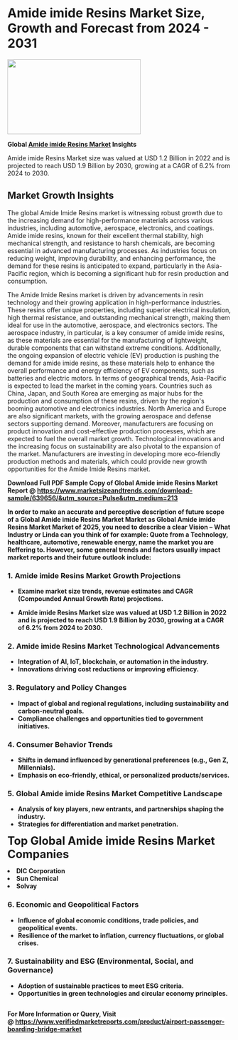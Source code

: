 <H1>Amide imide Resins Market Size, Growth and Forecast from 2024 - 2031</H1><img class="aligncenter size-medium wp-image-584254" src="https://thirdeyenews.in/wp-content/uploads/2024/09/Global-Market-Research-300x168.jpeg" alt="" width="300" height="168" /><p><strong>Global&nbsp;<a href="https://www.marketsizeandtrends.com/download-sample/639656/&amp;utm_source=Pulse&amp;utm_medium=213">Amide imide Resins Market</a> Insights</strong></p><p>Amide imide Resins Market size was valued at USD 1.2 Billion in 2022 and is projected to reach USD 1.9 Billion by 2030, growing at a CAGR of 6.2% from 2024 to 2030.</p><p><h2>Market Growth Insights</h2> <p>The global Amide Imide Resins market is witnessing robust growth due to the increasing demand for high-performance materials across various industries, including automotive, aerospace, electronics, and coatings. Amide imide resins, known for their excellent thermal stability, high mechanical strength, and resistance to harsh chemicals, are becoming essential in advanced manufacturing processes. As industries focus on reducing weight, improving durability, and enhancing performance, the demand for these resins is anticipated to expand, particularly in the Asia-Pacific region, which is becoming a significant hub for resin production and consumption.</p> <p><strong></strong></p> <p>The Amide Imide Resins market is driven by advancements in resin technology and their growing application in high-performance industries. These resins offer unique properties, including superior electrical insulation, high thermal resistance, and outstanding mechanical strength, making them ideal for use in the automotive, aerospace, and electronics sectors. The aerospace industry, in particular, is a key consumer of amide imide resins, as these materials are essential for the manufacturing of lightweight, durable components that can withstand extreme conditions. Additionally, the ongoing expansion of electric vehicle (EV) production is pushing the demand for amide imide resins, as these materials help to enhance the overall performance and energy efficiency of EV components, such as batteries and electric motors. In terms of geographical trends, Asia-Pacific is expected to lead the market in the coming years. Countries such as China, Japan, and South Korea are emerging as major hubs for the production and consumption of these resins, driven by the region's booming automotive and electronics industries. North America and Europe are also significant markets, with the growing aerospace and defense sectors supporting demand. Moreover, manufacturers are focusing on product innovation and cost-effective production processes, which are expected to fuel the overall market growth. Technological innovations and the increasing focus on sustainability are also pivotal to the expansion of the market. Manufacturers are investing in developing more eco-friendly production methods and materials, which could provide new growth opportunities for the Amide Imide Resins market. <p><strong></p><p><span class=""><strong>Download Full PDF Sample Copy of Global Amide imide Resins Market Report</strong> @ <a href="https://www.marketsizeandtrends.com/download-sample/639656/&amp;utm_source=Pulse&amp;utm_medium=213" target="_blank">https://www.marketsizeandtrends.com/download-sample/639656/&amp;utm_source=Pulse&amp;utm_medium=213</a></span></p><p>In order to make an accurate and perceptive description of future scope of a Global&nbsp;Amide imide Resins Market Market as Global&nbsp;Amide imide Resins Market Market of 2025, you need to describe a clear Vision &ndash; What Industry or Linda can you think of for example: Quote from a Technology, healthcare, automotive, renewable energy, name the market you are Reffering to. However, some general trends and factors usually impact market reports and their future outlook include:</p><h3>1.&nbsp;<strong>Amide imide Resins Market Growth Projections</strong></h3><ul><li>Examine market size trends, revenue estimates and CAGR (Compounded Annual Growth Rate) projections.</li><li><p>Amide imide Resins Market size was valued at USD 1.2 Billion in 2022 and is projected to reach USD 1.9 Billion by 2030, growing at a CAGR of 6.2% from 2024 to 2030.</p></li></ul><h3>2.&nbsp;<strong>Amide imide Resins Market Technological Advancements</strong></h3><ul><li>Integration of AI, IoT, blockchain, or automation in the industry.</li><li>Innovations driving cost reductions or improving efficiency.</li></ul><h3>3.&nbsp;<strong>Regulatory and Policy Changes</strong></h3><ul><li>Impact of global and regional regulations, including sustainability and carbon-neutral goals.</li><li>Compliance challenges and opportunities tied to government initiatives.</li></ul><h3>4.&nbsp;<strong>Consumer Behavior Trends</strong></h3><ul><li>Shifts in demand influenced by generational preferences (e.g., Gen Z, Millennials).</li><li>Emphasis on eco-friendly, ethical, or personalized products/services.</li></ul><h3>5.&nbsp;<strong>Global Amide imide Resins Market Competitive Landscape</strong></h3><ul><li>Analysis of key players, new entrants, and partnerships shaping the industry.</li><li>Strategies for differentiation and market penetration.</li></ul><p data-pm-slice="1 1 []"><span style="color: inherit; font-family: inherit; font-size: 25px;">Top Global Amide imide Resins Market Companies</span></p><div class="" data-test-id=""><p><li>DIC Corporation</li><li> Sun Chemical</li><li> Solvay</li></p></div><h3>6.&nbsp;<strong>Economic and Geopolitical Factors</strong></h3><ul><li>Influence of global economic conditions, trade policies, and geopolitical events.</li><li>Resilience of the market to inflation, currency fluctuations, or global crises.</li></ul><h3>7.&nbsp;<strong>Sustainability and ESG (Environmental, Social, and Governance)</strong></h3><ul><li>Adoption of sustainable practices to meet ESG criteria.</li><li>Opportunities in green technologies and circular economy principles.</li></ul><h2><strong style="font-size: 14px;">For More Information or Query, Visit @&nbsp;</strong><a style="background-color: #ffffff; font-size: 14px;" href="https://www.marketsizeandtrends.com/report/amide-imide-resins-market/" target="_blank">https://www.verifiedmarketreports.com/product/airport-passenger-boarding-bridge-market</a></h2>

